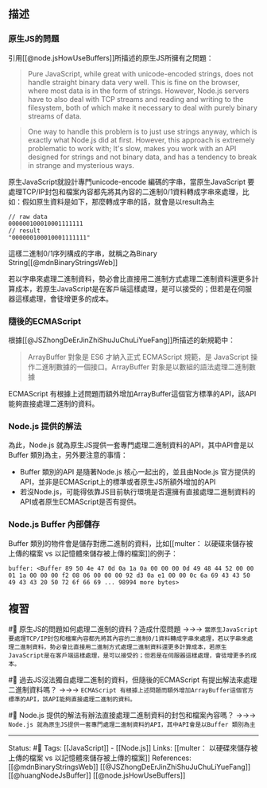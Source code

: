 
## 描述

### 原生JS的問題
引用[[@node.jsHowUseBuffers]]所描述的原生JS所擁有之問題：
> Pure JavaScript, while great with unicode-encoded strings, does not handle straight binary data very well. This is fine on the browser, where most data is in the form of strings. However, Node.js servers have to also deal with TCP streams and reading and writing to the filesystem, both of which make it necessary to deal with purely binary streams of data.

> One way to handle this problem is to just use strings anyway, which is exactly what Node.js did at first. However, this approach is extremely problematic to work with; It's slow, makes you work with an API designed for strings and not binary data, and has a tendency to break in strange and mysterious ways.

原生JavaScript就設計專門unicode-encode 編碼的字串，當原生JavaScript 要處理TCP/IP封包和檔案內容都先將其內容的二進制0/1資料轉成字串來處理，比如：假如原生資料是如下，那麼轉成字串的話，就會是以result為主
```
// raw data
000000100010001111111
// result
"000000100010001111111"
```

這樣二進制0/1序列構成的字串，就稱之為Binary String[[@mdnBinaryStringsWeb]]

若以字串來處理二進制資料，勢必會比直接用二進制方式處理二進制資料還更多計算成本，若原生JavaScript是在客戶端這樣處理，是可以接受的；但若是在伺服器這樣處理，會徒增更多的成本。

### 隨後的ECMAScript
根據[[@JSZhongDeErJinZhiShuJuChuLiYueFang]]所描述的新規範中：
> ArrayBuffer 對象是 ES6 才納入正式 ECMAScript 規範，是 JavaScript 操作二進制數據的一個接口。ArrayBuffer 對象是以數組的語法處理二進制數據

ECMAScript 有根據上述問題而額外增加ArrayBuffer這個官方標準的API，該API能夠直接處理二進制的資料。

### Node.js 提供的解法
為此，Node.js 就為原生JS提供一套專門處理二進制資料的API，其中API會是以Buffer 類別為主，另外要注意的事情：
- Buffer 類別的API 是隨著Node.js 核心一起出的，並且由Node.js 官方提供的API，並非是ECMAScript上的標準或者原生JS所額外增加的API
- 若沒Node.js，可能得依靠JS目前執行環境是否還擁有直接處理二進制資料的API或者原生ECMAScript是否有提供。

### Node.js Buffer 內部儲存
Buffer 類別的物件會是儲存對應二進制的資料，比如[[multer： 以硬碟來儲存被上傳的檔案 vs 以記憶體來儲存被上傳的檔案]]的例子：

```
buffer: <Buffer 89 50 4e 47 0d 0a 1a 0a 00 00 00 0d 49 48 44 52 00 00 01 1a 00 00 00 f2 08 06 00 00 00 92 d3 0a e1 00 00 0c 6a 69 43 43 50 49 43 43 20 50 72 6f 66 69 ... 98994 more bytes>
```

## 複習
#🧠 原生JS的問題如何處理二進制的資料？造成什麼問題 ->->-> `當原生JavaScript 要處理TCP/IP封包和檔案內容都先將其內容的二進制0/1資料轉成字串來處理，若以字串來處理二進制資料，勢必會比直接用二進制方式處理二進制資料還更多計算成本，若原生JavaScript是在客戶端這樣處理，是可以接受的；但若是在伺服器這樣處理，會徒增更多的成本。`
<!--SR:!2023-03-25,188,250-->


#🧠 過去JS沒法獨自處理二進制的資料，但隨後的ECMAScript 有提出解法來處理二進制資料嗎？ ->->-> `ECMAScript 有根據上述問題而額外增加ArrayBuffer這個官方標準的API，該API能夠直接處理二進制的資料。`
<!--SR:!2023-04-22,44,170-->


#🧠 Node.js 提供的解法有辦法直接處理二進制資料的封包和檔案內容嗎？ ->->-> `Node.js 就為原生JS提供一套專門處理二進制資料的API，其中API會是以Buffer 類別為主`
<!--SR:!2023-06-02,91,230-->

---
Status: #🌱 
Tags:
[[JavaScript]] - [[Node.js]]
Links:
[[multer： 以硬碟來儲存被上傳的檔案 vs 以記憶體來儲存被上傳的檔案]]
References:
[[@mdnBinaryStringsWeb]]
[[@JSZhongDeErJinZhiShuJuChuLiYueFang]]
[[@huangNodeJsBuffer]]
[[@node.jsHowUseBuffers]]